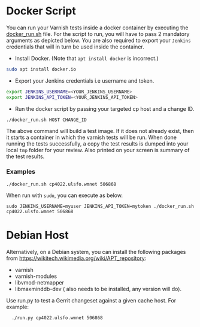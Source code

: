 # Docker Script
You can run your Varnish tests inside a docker container by executing the [docker_run.sh](docker_run.sh) file. For the script to run, you will have to pass 2 mandatory arguments as depicted below. You are also required to export your `Jenkins` credentials that will in turn be used inside the container.

* Install Docker. (Note that `apt install docker` is incorrect.)
```bash
sudo apt install docker.io
```
* Export your Jenkins credentials i.e username and token.
```bash
export JENKINS_USERNAME=<YOUR_JENKINS_USERNAME>
export JENKINS_API_TOKEN=<YOUR_JENKINS_API_TOKEN>
```
* Run the docker script by passing your targeted cp host and a change ID.
```
./docker_run.sh HOST CHANGE_ID
```
The above command will build a test image. If it does not already exist, then it starts a container in which the varnish tests will be run. When done running the tests successfully, a copy the test results is dumped into your local `tmp` folder for your review. Also printed on your screen is summary of the test results.

### Examples
```
./docker_run.sh cp4022.ulsfo.wmnet 506868
```
When run with `sudo`, you can execute as below.
```
sudo JENKINS_USERNAME=myuser JENKINS_API_TOKEN=mytoken ./docker_run.sh cp4022.ulsfo.wmnet 506868
```
# Debian Host
Alternatively, on a Debian system, you can install the following packages from https://wikitech.wikimedia.org/wiki/APT_repository:

- varnish
- varnish-modules
- libvmod-netmapper
- libmaxminddb-dev ( also needs to be installed, any version will do).

Use run.py to test a Gerrit changeset against a given cache host.
For example:
```
  ./run.py cp4022.ulsfo.wmnet 506868
```
